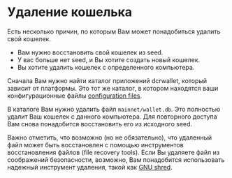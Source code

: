 # <i class="fa fa-hdd-o"></i> Удаление кошелька

Есть несколько причин, по которым Вам может понадобиться удалить свой кошелек.

* Вам нужно восстановить свой кошелек из seed.
* У вас больше нет seed, и Вы хотите создать новый кошелек.
* Вы хотите удалить кошелек с определенного компьютера.

Сначала Вам нужно найти каталог приложений dcrwallet, который зависит от платформы.
Это тот же каталог, в котором находятся ваши конфигурационные файлы [configuration files](/getting-started/startup-basics.md#configuration-files).

В каталоге Вам нужно удалить файл `mainnet/wallet.db`.
Это полностью удалит Ваш кошелек с данного компьютера. Для повторного доступа Вам снова понадобится восстановить его из исходного seed.

Важно отметить, что возможно (но не обязательно), что
удаленный файл может быть восстановлен с помощью инструментов восстановления файлов (file recovery tools). Если Вы
удаляете файл из соображений безопасности, возможно, Вам понадобится использовать надежный инструмент удаления, такой как
[GNU shred](https://www.gnu.org/software/coreutils/manual/html_node/shred-invocation.html).


